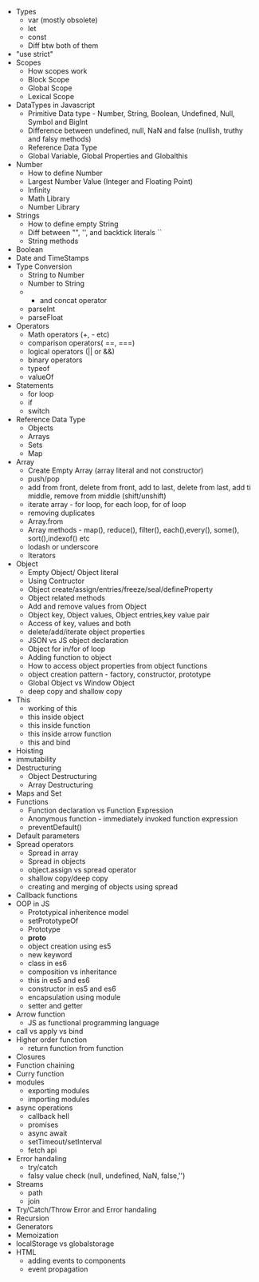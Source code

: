 - Types
    - var (mostly obsolete)
	- let
	- const
	- Diff btw both of them
- "use strict"
- Scopes
	- How scopes work
	- Block Scope
	- Global Scope
	- Lexical Scope
- DataTypes in Javascript
	- Primitive Data type - Number, String, Boolean, Undefined, Null, Symbol and BigInt
	- Difference between undefined, null, NaN and false (nullish, truthy and falsy methods)
	- Reference Data Type
	- Global Variable, Global Properties and Globalthis
- Number
	- How to define Number
	- Largest Number Value (Integer and Floating Point)
	- Infinity
	- Math Library
	- Number Library
- Strings
	- How to define empty String
	- Diff between "", '', and backtick literals ``
	- String methods
- Boolean
- Date and TimeStamps
- Type Conversion
	- String to Number
	- Number to String
	- + and concat operator
	- parseInt
	- parseFloat
- Operators
	- Math operators (+, - etc)
	- comparison operators( ==, ===)
	- logical operators (|| or &&)
	- binary operators
	- typeof
	- valueOf
- Statements
	- for loop
	- if
	- switch
- Reference Data Type
	- Objects
	- Arrays
	- Sets
	- Map
- Array
	- Create Empty Array (array literal and not constructor)
	- push/pop
	- add from front, delete from front, add to last, delete from last, add ti middle, remove from middle (shift/unshift)
	- iterate array - for loop, for each loop, for of loop
	- removing duplicates
	- Array.from
	- Array methods - map(), reduce(), filter(), each(),every(), some(), sort(),indexof() etc
	- lodash or underscore
	- Iterators
- Object
	- Empty Object/ Object literal
	- Using Contructor
	- Object create/assign/entries/freeze/seal/defineProperty
	- Object related methods
	- Add and remove values from Object
	- Object key, Object values, Object entries,key value pair
	- Access of key, values and both
	- delete/add/iterate object properties
	- JSON vs JS object declaration
	- Object for in/for of  loop
	- Adding function to object
	- How to access object properties from object functions
	- object creation pattern - factory, constructor, prototype
	- Global Object vs Window Object
	- deep copy and shallow copy
- This
	- working of this
	- this inside object
	- this inside function
	- this inside arrow function
	- this and bind
- Hoisting
- immutability
- Destructuring
	- Object Destructuring
	- Array Destructuring
- Maps and Set
- Functions
	- Function declaration vs Function Expression
	- Anonymous function - immediately invoked function expression
	- preventDefault()
- Default parameters
- Spread operators
	- Spread in array
	- Spread in objects
	- object.assign vs spread operator
	- shallow copy/deep copy
	- creating and merging of objects using spread
- Callback functions
- OOP in JS
	- Prototypical inheritence model
	- setPrototypeOf
	- Prototype
	- __proto__
	- object creation using es5
	- new keyword
	- class in es6
	- composition vs inheritance
	- this in es5 and es6
	- constructor in es5 and es6
	- encapsulation using module
	- setter and getter
- Arrow function
	- JS as functional programming language
- call vs apply vs bind
- Higher order function
	- return function from function
- Closures
- Function chaining
- Curry function
- modules
	- exporting modules
	- importing modules
- async operations
	- callback hell
	- promises
	- async await
	- setTimeout/setInterval
	- fetch api
- Error handaling
	- try/catch
	- falsy value check (null, undefined, NaN, false,'')
- Streams
	- path
	- join
- Try/Catch/Throw Error and Error handaling
- Recursion
- Generators
- Memoization
- localStorage vs globalstorage
- HTML
	- adding events to components
	- event propagation